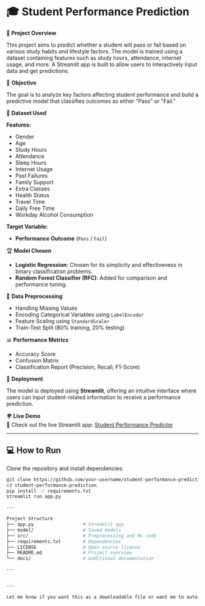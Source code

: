 # 🎓 Student Performance Prediction

📌 **Project Overview**

This project aims to predict whether a student will pass or fail based on various study habits and lifestyle factors. The model is trained using a dataset containing features such as study hours, attendance, internet usage, and more. A Streamlit app is built to allow users to interactively input data and get predictions.

🎯 **Objective**

The goal is to analyze key factors affecting student performance and build a predictive model that classifies outcomes as either "Pass" or "Fail."

📂 **Dataset Used**

**Features:**
- Gender  
- Age  
- Study Hours  
- Attendance  
- Sleep Hours  
- Internet Usage  
- Past Failures  
- Family Support  
- Extra Classes  
- Health Status  
- Travel Time  
- Daily Free Time  
- Workday Alcohol Consumption

**Target Variable:**  
- **Performance Outcome** (`Pass` / `Fail`)

🏆 **Model Chosen**

- **Logistic Regression**: Chosen for its simplicity and effectiveness in binary classification problems.
- **Random Forest Classifier (RFC)**: Added for comparison and performance tuning.

🔬 **Data Preprocessing**

- Handling Missing Values  
- Encoding Categorical Variables using `LabelEncoder`  
- Feature Scaling using `StandardScaler`  
- Train-Test Split (80% training, 20% testing)

📊 **Performance Metrics**

- Accuracy Score  
- Confusion Matrix  
- Classification Report (Precision, Recall, F1-Score)

🚀 **Deployment**

The model is deployed using **Streamlit**, offering an intuitive interface where users can input student-related information to receive a performance prediction.

🌍 **Live Demo**  
🚀 Check out the live Streamlit app: [Student Performance Predictor](https://your-streamlit-app-link)

---

## 💻 How to Run

Clone the repository and install dependencies:

```bash
git clone https://github.com/your-username/student-performance-prediction.git
cd student-performance-prediction
pip install -r requirements.txt
streamlit run app.py

---

Project Structure
├── app.py                  # Streamlit app
├── model/                  # Saved models
├── src/                    # Preprocessing and ML code
├── requirements.txt        # Dependencies
├── LICENSE                 # Open-source license
├── README.md               # Project overview
└── docs/                   # Additional documentation

---


---

Let me know if you want this as a downloadable file or want me to auto-fill your GitHub username and Streamlit app link into it.
